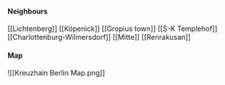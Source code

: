 
#### Neighbours
[[Lichtenberg]]
[[Köpenick]]
[[Gropius town]]
[[S-K Templehof]]
[[Charlottenburg-Wilmersdorf]]
[[Mitte]]
[[Renrakusan]]
#### Map
![[Kreuzhain Berlin Map.png]]
